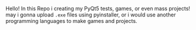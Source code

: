 Hello!
In this Repo i creating my PyQt5 tests, games, or even mass projects!
may i gonna upload `.exe` files using pyinstaller, or i would use another programming languages to make games and projects.
